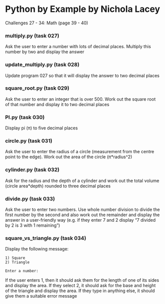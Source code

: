 # **Python by Example by Nichola Lacey**
Challenges 27 - 34: Math (page 39 - 40)


### **multiply.py (task 027)**
Ask the user to enter a number with lots of decimal places. Multiply this number by two and display the answer

### **update_multiply.py (task 028)**
Update program 027 so that it will display the answer to two decimal places

### **square_root.py (task 029)**
Ask the user to enter an integer that is over 500. Work out the square root of that number and display it to two decimal places

### **PI.py (task 030)**
Display pi (π) to five decimal places

### **circle.py (task 031)**
Ask the user to enter the radius of a circle (measurement from the centre point to the edge). Work out the area of the circle (π*radius^2)

### **cylinder.py (task 032)**
Ask for the radius and the depth of a cylinder and work out the total volume (circle area*depth) rounded to three decimal places

### **divide.py (task 033)**
Ask the user to enter two numbers. Use whole number division to divide the first number by the second and also work out the remainder and display the answer in a user-friendly way (e.g. if they enter 7 and 2 display “7 divided by 2 is 3 with 1 remaining”)

### **square_vs_triangle.py (task 034)**
Display the following message:
```
1) Square
2) Triangle

Enter a number:
```
If the user enters 1, then it should ask them for the length of one of its sides and display the area. If they select 2, it should ask for the base and height of the triangle and display the area. If they type in anything else, it should give them a suitable error message
